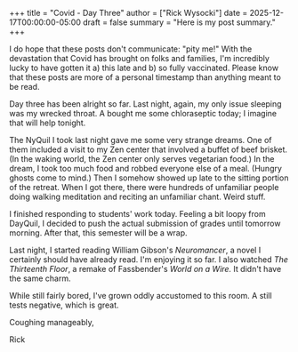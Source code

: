 +++
title = "Covid - Day Three"
author = ["Rick Wysocki"]
date = 2025-12-17T00:00:00-05:00
draft = false
summary = "Here is my post summary."
+++

I do hope that these posts don't communicate: "pity me!" With the
devastation that Covid has brought on folks and families, I'm incredibly
lucky to have gotten it a) this late and b) so fully vaccinated. Please
know that these posts are more of a personal timestamp than anything
meant to be read.

Day three has been alright so far. Last night, again, my only issue
sleeping was my wrecked throat. A bought me some chloraseptic today; I
imagine that will help tonight.

The NyQuil I took last night gave me some very strange dreams. One of
them included a visit to my Zen center that involved a buffet of beef
brisket. (In the waking world, the Zen center only serves vegetarian
food.) In the dream, I took too much food and robbed everyone else of a
meal. (Hungry ghosts come to mind.) Then I somehow showed up late to the
sitting portion of the retreat. When I got there, there were hundreds of
unfamiliar people doing walking meditation and reciting an unfamiliar
chant. Weird stuff.

I finished responding to students' work today. Feeling a bit loopy from
DayQuil, I decided to push the actual submission of grades until
tomorrow morning. After that, this semester will be a wrap.

Last night, I started reading William Gibson's _Neuromancer_, a novel I
certainly should have already read. I'm enjoying it so far. I also
watched _The Thirteenth Floor_, a remake of Fassbender's _World on a
Wire._ It didn't have the same charm.

While still fairly bored, I've grown oddly accustomed to this room. A
still tests negative, which is great.

Coughing manageably,

Rick
